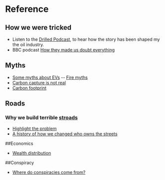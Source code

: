 # Reference

## How we were tricked

* Listen to the  [Drilled Podcast](https://www.drilled.media/drilled-podcast/), to hear how the story has been shaped my the oil industry.
* BBC podcast [How they made us doubt everything](https://www.bbc.co.uk/programmes/m000l7q1/episodes/downloads)

## Myths
* [Some myths about EVs](https://www.carbonbrief.org/factcheck-21-misleading-myths-about-electric-vehicles/?fbclid=IwAR2Cw7zyGAM5gVvIhoBWLka_6I_SP9V-OcVS5btiHfiUH85H0U5Iirm0Vpc) -- [Fire myths](https://www.evfiresafe.com/ev-fire-key-findings)
* [Carbon capture is not real](https://www.youtube.com/watch?v=nJslrTT-Yhc)
* [Carbon footprint](https://www.youtube.com/watch?v=5sgRTbTm91Q)

## Roads
### Why we build terrible [stroads]( https://en.wikipedia.org/wiki/Stroad "A stroad is a mix between a road and a street: A road is for getting you places. A street is a destination, a place. A stroad is both, and nether. No one wants to be on a stroad.")

* [Highlight the problem](https://www.youtube.com/watch?v=8m4xzQ2_M0g)
* [A history of how we changed who owns the streets](https://www.youtube.com/watch?v=GKRaNyvMxjU)

##Economics
* [Wealth distribution](https://www.youtube.com/watch?v=QPKKQnijnsM)

##Conspiracy
* [Where do conspiracies come from?](https://www.youtube.com/watch?v=kFcf3GMiPis)
